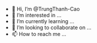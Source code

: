 - 👋 Hi, I’m @TrungThanh-Cao
- 👀 I’m interested in ...
- 🌱 I’m currently learning ...
- 💞️ I’m looking to collaborate on ...
- 📫 How to reach me ...

<!---
TrungThanh-Cao/TrungThanh-Cao is a ✨ special ✨ repository because its `README.md` (this file) appears on your GitHub profile.
You can click the Preview link to take a look at your changes.
--->
